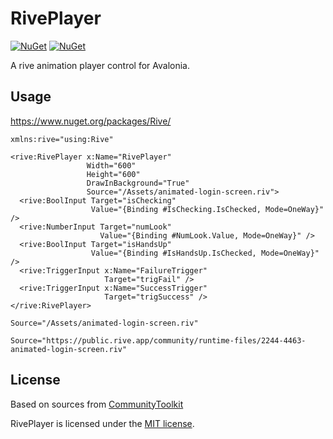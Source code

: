 # RivePlayer

[![NuGet](https://img.shields.io/nuget/v/Rive.svg)](https://www.nuget.org/packages/Rive)
[![NuGet](https://img.shields.io/nuget/dt/Rive.svg)](https://www.nuget.org/packages/Rive)

A rive animation player control for Avalonia.

## Usage

https://www.nuget.org/packages/Rive/

```xaml
xmlns:rive="using:Rive"
```

```xaml
<rive:RivePlayer x:Name="RivePlayer"
                 Width="600"
                 Height="600"
                 DrawInBackground="True"
                 Source="/Assets/animated-login-screen.riv">
  <rive:BoolInput Target="isChecking"
                  Value="{Binding #IsChecking.IsChecked, Mode=OneWay}" />
  <rive:NumberInput Target="numLook"
                    Value="{Binding #NumLook.Value, Mode=OneWay}" />
  <rive:BoolInput Target="isHandsUp"
                  Value="{Binding #IsHandsUp.IsChecked, Mode=OneWay}" />
  <rive:TriggerInput x:Name="FailureTrigger"
                     Target="trigFail" />
  <rive:TriggerInput x:Name="SuccessTrigger"
                     Target="trigSuccess" />
</rive:RivePlayer>
```

```xaml
Source="/Assets/animated-login-screen.riv"
```

```xaml
Source="https://public.rive.app/community/runtime-files/2244-4463-animated-login-screen.riv"
```

## License

Based on sources from [CommunityToolkit](https://github.com/CommunityToolkit/Labs-Windows/tree/main/labs/RivePlayer)

RivePlayer is licensed under the [MIT license](LICENSE.TXT).
